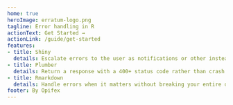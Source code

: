 ```yaml
---
home: true
heroImage: erratum-logo.png
tagline: Error handling in R
actionText: Get Started →
actionLink: /guide/get-started
features:
- title: Shiny
  details: Escalate errors to the user as notifications or other instead of crashing the application
- title: Plumber
  details: Return a response with a 400+ status code rather than crash the service
- title: Rmarkdown
  details: Handle errors when it matters without breaking your entire document.
footer: By Opifex
---
```

